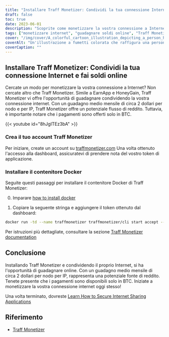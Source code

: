 ```yaml
---
title: "Installare Traff Monetizer: Condividi la tua connessione Internet e fai soldi online"
draft: false
toc: true
date: 2023-06-01
description: "Scoprite come monetizzare la vostra connessione a Internet con Traff Monetizer e guadagnate senza sforzo, offrendo un potenziale flusso di reddito attraverso la condivisione di Internet."
tags: ["monetizzare internet", "guadagnare soldi online", "Traff Monetizer", "condividere la connessione a Internet", "reddito passivo", "Pagamenti in BTC", "guadagnare da casa", "condivisione di internet", "opportunità di guadagno online", "guadagnare con Traff Monetizer", "piattaforma di monetizzazione", "fare soldi da internet", "guadagnare reddito passivo", "monetizzazione di internet", "guadagnare bitcoin", "condividere internet inutilizzato", "flusso di reddito su internet", "guadagnare con il contenitore Docker", "potenziale di guadagno online", "rete di condivisione internet", "guadagnare con il nodo per IP", "reddito basato su internet", "Guadagno in BTC", "ricavi da internet", "guadagnare attraverso la condivisione su internet", "Traff Monetizer tutorial", "Guida alla monetizzazione su Internet", "guadagnare con la connessione a Internet", "Creazione dell'account Traff Monetizer", "Installazione di Traff Monetizer Docker"]
cover: "/img/cover/A_colorful_cartoon_illustration_depicting_a_person_holding.png"
coverAlt: "Un'illustrazione a fumetti colorata che raffigura una persona che tiene in mano un mappamondo con linee di rete che collegano vari dispositivi, rappresentando il concetto di condivisione di Internet e di guadagno."
coverCaption: ""
---
```


## Installare Traff Monetizer: Condividi la tua connessione Internet e fai soldi online

Cercate un modo per monetizzare la vostra connessione a Internet? Non cercate altro che Traff Monetizer. Simile a EarnApp e HoneyGain, Traff Monetizer vi offre l'opportunità di guadagnare condividendo la vostra connessione internet. Con un guadagno medio mensile di circa 2 dollari per nodo e per IP, Traff Monetizer offre un potenziale flusso di reddito. Tuttavia, è importante notare che i pagamenti sono offerti solo in BTC.

{{< youtube id="8hJgITEz3bA" >}}

### Crea il tuo account Traff Monetizer
Per iniziare, create un account su [traffmonetizer.com](https://traffmonetizer.com/?aff=242022) Una volta ottenuto l'accesso alla dashboard, assicuratevi di prendere nota del vostro token di applicazione.

### Installare il contenitore Docker
Seguite questi passaggi per installare il contenitore Docker di Traff Monetizer:

0. Imparare [how to install docker](https://simeononsecurity.ch/other/creating-profitable-low-powered-crypto-miners/#installing-docker)

1. Copiare la seguente stringa e aggiungere il token ottenuto dal dashboard:
```bash
docker run -td --name traffmonetizer traffmonetizer/cli start accept --token YOUR_TOKEN
```

Per istruzioni più dettagliate, consultare la sezione [Traff Monetizer documentation](https://traffmonetizer.com/?aff=242022)


## Conclusione

Installando Traff Monetizer e condividendo il proprio Internet, si ha l'opportunità di guadagnare online. Con un guadagno medio mensile di circa 2 dollari per nodo per IP, rappresenta una potenziale fonte di reddito. Tenete presente che i pagamenti sono disponibili solo in BTC. Iniziate a monetizzare la vostra connessione internet oggi stesso!

Una volta terminato, dovreste [Learn How to Secure Internet Sharing Applications](https://simeononsecurity.ch/other/how-to-secure-internet-sharing-applications/)

## Riferimento

- [Traff Monetizer](https://traffmonetizer.com/?aff=242022)


